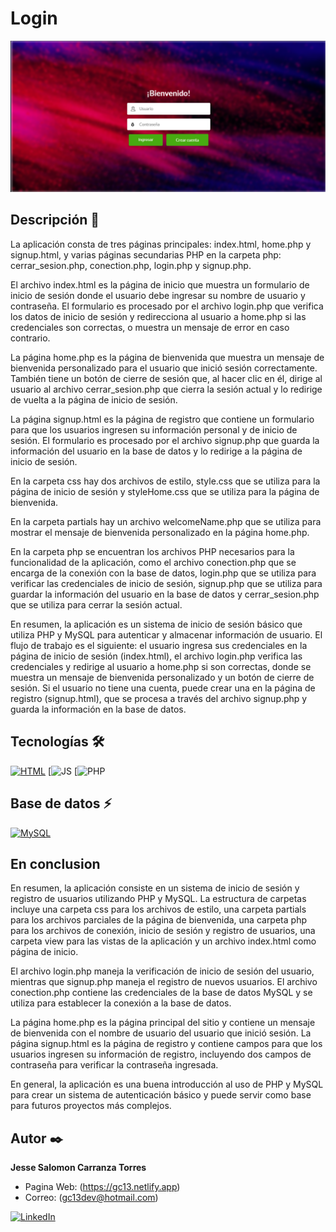 # Login
![Imagen del proyecto](https://raw.githubusercontent.com/jesse5313/Login/main/prev.png)

## Descripción 📑
La aplicación consta de tres páginas principales: index.html, home.php y signup.html, y varias páginas secundarias PHP en la carpeta php: cerrar_sesion.php, conection.php, login.php y signup.php.

El archivo index.html es la página de inicio que muestra un formulario de inicio de sesión donde el usuario debe ingresar su nombre de usuario y contraseña. El formulario es procesado por el archivo login.php que verifica los datos de inicio de sesión y redirecciona al usuario a home.php si las credenciales son correctas, o muestra un mensaje de error en caso contrario.

La página home.php es la página de bienvenida que muestra un mensaje de bienvenida personalizado para el usuario que inició sesión correctamente. También tiene un botón de cierre de sesión que, al hacer clic en él, dirige al usuario al archivo cerrar_sesion.php que cierra la sesión actual y lo redirige de vuelta a la página de inicio de sesión.

La página signup.html es la página de registro que contiene un formulario para que los usuarios ingresen su información personal y de inicio de sesión. El formulario es procesado por el archivo signup.php que guarda la información del usuario en la base de datos y lo redirige a la página de inicio de sesión.

En la carpeta css hay dos archivos de estilo, style.css que se utiliza para la página de inicio de sesión y styleHome.css que se utiliza para la página de bienvenida.

En la carpeta partials hay un archivo welcomeName.php que se utiliza para mostrar el mensaje de bienvenida personalizado en la página home.php.

En la carpeta php se encuentran los archivos PHP necesarios para la funcionalidad de la aplicación, como el archivo conection.php que se encarga de la conexión con la base de datos, login.php que se utiliza para verificar las credenciales de inicio de sesión, signup.php que se utiliza para guardar la información del usuario en la base de datos y cerrar_sesion.php que se utiliza para cerrar la sesión actual.

En resumen, la aplicación es un sistema de inicio de sesión básico que utiliza PHP y MySQL para autenticar y almacenar información de usuario. El flujo de trabajo es el siguiente: el usuario ingresa sus credenciales en la página de inicio de sesión (index.html), el archivo login.php verifica las credenciales y redirige al usuario a home.php si son correctas, donde se muestra un mensaje de bienvenida personalizado y un botón de cierre de sesión. Si el usuario no tiene una cuenta, puede crear una en la página de registro (signup.html), que se procesa a través del archivo signup.php y guarda la información en la base de datos.

## Tecnologías 🛠
[![HTML](https://img.shields.io/badge/HTML5-E34F26?style=for-the-badge&logo=html5&logoColor=white)](https://es.wikipedia.org/wiki/HTML5)
[![JS](https://img.shields.io/badge/JavaScript-F7DF1E?style=for-the-badge&logo=javascript&logoColor=black)
[![PHP](https://img.shields.io/badge/PHP-777BB4?style=for-the-badge&logo=php&logoColor=white)

## Base de datos ⚡
[![MySQL](https://img.shields.io/badge/MySQL-005C84?style=for-the-badge&logo=mysql&logoColor=white)](https://en.wikipedia.org/wiki/MySQL)

## En conclusion
En resumen, la aplicación consiste en un sistema de inicio de sesión y registro de usuarios utilizando PHP y MySQL. La estructura de carpetas incluye una carpeta css para los archivos de estilo, una carpeta partials para los archivos parciales de la página de bienvenida, una carpeta php para los archivos de conexión, inicio de sesión y registro de usuarios, una carpeta view para las vistas de la aplicación y un archivo index.html como página de inicio.

El archivo login.php maneja la verificación de inicio de sesión del usuario, mientras que signup.php maneja el registro de nuevos usuarios. El archivo conection.php contiene las credenciales de la base de datos MySQL y se utiliza para establecer la conexión a la base de datos.

La página home.php es la página principal del sitio y contiene un mensaje de bienvenida con el nombre de usuario del usuario que inició sesión. La página signup.html es la página de registro y contiene campos para que los usuarios ingresen su información de registro, incluyendo dos campos de contraseña para verificar la contraseña ingresada.

En general, la aplicación es una buena introducción al uso de PHP y MySQL para crear un sistema de autenticación básico y puede servir como base para futuros proyectos más complejos.

## Autor ✒️
**Jesse Salomon Carranza Torres**         

* Pagina Web: (https://gc13.netlify.app)
* Correo: (gc13dev@hotmail.com)

 [![LinkedIn](https://img.shields.io/badge/LinkedIn-0077B5?style=for-the-badge&logo=linkedin&logoColor=white)](https://www.linkedin.com/in/jesse-salomon-carranza-torres-343117225/)

